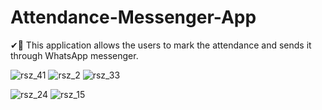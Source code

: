 # Attendance-Messenger-App
✔🏫 This application allows the users to mark the attendance and sends it through WhatsApp messenger.

![rsz_41](https://user-images.githubusercontent.com/44801151/98232851-30373280-1f84-11eb-8370-a96d8d61a1dc.jpg) ![rsz_2](https://user-images.githubusercontent.com/44801151/98233082-8310ea00-1f84-11eb-93a1-26556a6a2062.jpg) ![rsz_33](https://user-images.githubusercontent.com/44801151/98233215-b2bff200-1f84-11eb-962b-cbd3ea00845b.jpg) 

![rsz_24](https://user-images.githubusercontent.com/44801151/98233279-d08d5700-1f84-11eb-8658-a5012c9487c5.jpg) ![rsz_15](https://user-images.githubusercontent.com/44801151/98233461-14805c00-1f85-11eb-9b0b-1cae3ee814ac.jpg)
